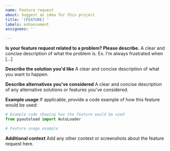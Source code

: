 ```yaml
---
name: Feature request
about: Suggest an idea for this project
title: '[FEATURE] '
labels: enhancement
assignees: ''

---
```


**Is your feature request related to a problem? Please describe.**
A clear and concise description of what the problem is. Ex. I'm always frustrated when [...]

**Describe the solution you'd like**
A clear and concise description of what you want to happen.

**Describe alternatives you've considered**
A clear and concise description of any alternative solutions or features you've considered.

**Example usage**
If applicable, provide a code example of how this feature would be used:

```python
# Example code showing how the feature would be used
from pyautoload import AutoLoader

# Feature usage example
```

**Additional context**
Add any other context or screenshots about the feature request here.
